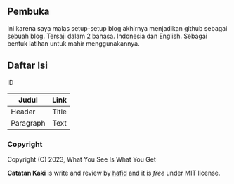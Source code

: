 ## Pembuka

Ini karena saya malas setup-setup blog akhirnya menjadikan github sebagai sebuah blog. Tersaji dalam 2 bahasa. Indonesia dan English. Sebagai bentuk latihan untuk mahir menggunakannya. 


## Daftar Isi
ID

| Judul       | Link        |
| ----------- | ----------- |
| Header      | Title       |
| Paragraph   | Text        |
### Copyright

Copyright (C) 2023, What You See Is What You Get

**Catatan Kaki** is write and review by [hafid](https://github.com/hapidznur) and it is *free* under MIT license. 